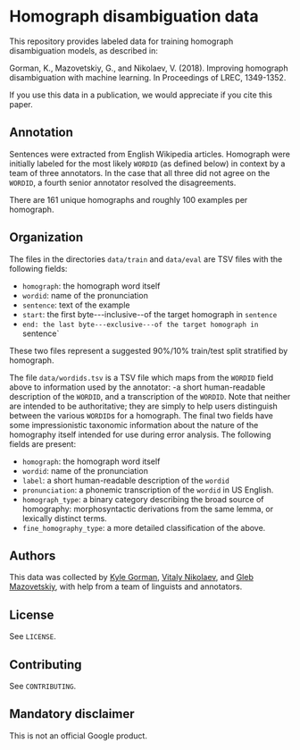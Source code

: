 # Homograph disambiguation data

This repository provides labeled data for training homograph disambiguation
models, as described in:

Gorman, K., Mazovetskiy, G., and Nikolaev, V. (2018). Improving homograph
disambiguation with machine learning. In Proceedings of LREC, 1349-1352.

If you use this data in a publication, we would appreciate if you cite this
paper.

## Annotation

Sentences were extracted from English Wikipedia articles. Homograph were
initially labeled for the most likely `WORDID` (as defined below) in context by
a team of three annotators. In the case that all three did not agree on the
`WORDID`, a fourth senior annotator resolved the disagreements.

There are 161 unique homographs and roughly 100 examples per homograph.

## Organization

The files in the directories `data/train` and `data/eval` are TSV files with
the following fields:

* `homograph`: the homograph word itself
* `wordid`: name of the pronunciation
* `sentence`: text of the example
* `start`: the first byte---inclusive--of the target homograph in
   `sentence`
* `end: the last byte---exclusive---of the target homograph in `sentence`

These two files represent a suggested 90%/10% train/test split stratified by
homograph.

The file `data/wordids.tsv` is a TSV file which maps from the `WORDID` field
above to information used by the annotator: -a short human-readable description
of the `WORDID`, and a transcription of the `WORDID`. Note that neither are 
intended to be authoritative; they are simply to help users distinguish between
the various `WORDID`s for a homograph. The final two fields have some
impressionistic taxonomic information about the nature of the homography itself
intended for use during error analysis. The following fields are present:

* `homograph`: the homograph word itself
* `wordid`: name of the pronunciation
* `label`: a short human-readable description of the `wordid`
* `pronunciation`: a phonemic transcription of the `wordid` in US English.
* `homograph_type`: a binary category describing the broad source of
  homography: morphosyntactic derivations from the same lemma, or lexically
  distinct terms.
* `fine_homography_type`: a more detailed classification of the above.

## Authors

This data was collected by [Kyle Gorman](mailto:kbg@google.com),
[Vitaly Nikolaev](mailto:vitalyn@google.com), and
[Gleb Mazovetskiy](mailto:glebm@google.com), with help from a team of linguists
and annotators.

## License

See `LICENSE`.

## Contributing

See `CONTRIBUTING`.

## Mandatory disclaimer

This is not an official Google product.

